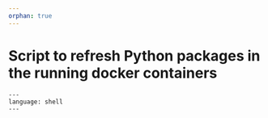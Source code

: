 ```yaml
---
orphan: true
---
```


# Script to refresh Python packages in the running docker containers

```{literalinclude} ../../refresh.sh
---
language: shell
---
```
